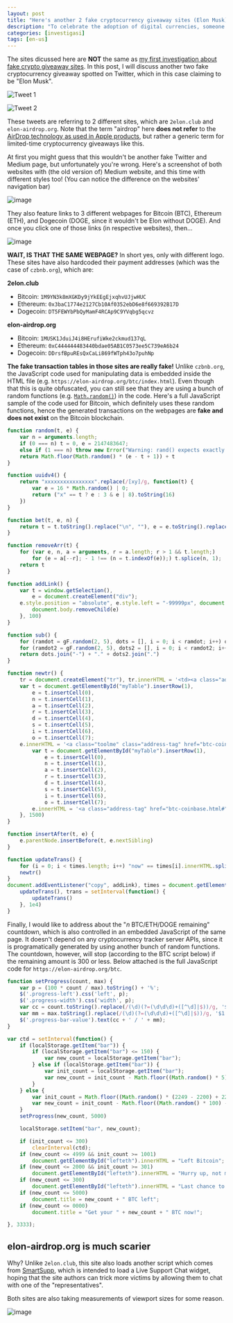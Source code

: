 ```yaml
---
layout: post
title: "Here's another 2 fake cryptocurrency giveaway sites (Elon Musk)"
description: "To celebrate the adoption of digital currencies, someone have decided to hold another scam."
categories: [investigasi]
tags: [en-us]
---
```

The sites dicussed here are **NOT** the same as [my first investigation about fake crypto giveaway sites](/posts/2021/02/23/link-spam-giveaway-bitcoin-ethereum-tether-di-grup-telegram-kotakode.html). In this post, I will discuss another two fake cryptocurrency giveaway spotted on Twitter, which in this case claiming to be "Elon Musk".

![Tweet 1](https://user-images.githubusercontent.com/17312341/109197403-85b37b80-77cf-11eb-814f-e8aebe8aa803.png)

![Tweet 2](https://user-images.githubusercontent.com/17312341/109197488-a11e8680-77cf-11eb-8cdf-3812886b0f8b.png)

These tweets are referring to 2 different sites, which are `2elon.club` and `elon-airdrop.org`. Note that the term "airdrop" here **does not refer** to the [AirDrop technology as used in Apple products](https://support.apple.com/en-us/HT204144), but rather a generic term for limited-time cryptocurrency giveaways like this.

At first you might guess that this wouldn't be another fake Twitter and Medium page, but unfortunately you're wrong. Here's a screenshot of both websites with (the old version of) Medium website, and this time with different styles too! (You can notice the difference on the websites' navigation bar)

![image](https://user-images.githubusercontent.com/17312341/109198472-d5df0d80-77d0-11eb-9763-6b74a56b73ef.png)

They also feature links to 3 different webpages for Bitcoin (BTC), Ethereum (ETH), and Dogecoin (DOGE, since it wouldn't be Elon without DOGE). And once you click one of those links (in respective websites), then...

![image](https://user-images.githubusercontent.com/17312341/109198937-61f13500-77d1-11eb-892a-632731396b23.png)

**WAIT, IS THAT THE SAME WEBPAGE?** In short yes, only with different logo. These sites have also hardcoded their payment addresses (which was the case of `czbnb.org`), which are:

**2elon.club**

+ Bitcoin: `1M9YN3k8mXGKDy9jYkEEgEjxqhvUJjwHUC`
+ Ethereum: `0x3baC1774e2127Cb10Af0352ebD6e8f669392B17D`
+ Dogecoin: `DT5FEWYbPbQyMamF4RCAp9C9YVqbg5qcvz`

**elon-airdrop.org**

+ Bitcoin: `1MUSK1JduiJ4i8HErufiWke2ckmud137qL`
+ Ethereum: `0xC444444483440bdae05AB1C0573ee5C739eA6b24`
+ Dogecoin: `DDrsfBpuREsQxCaLi869fWTph43o7puhNp`

**The fake transaction tables in those sites are really fake!** Unlike `czbnb.org`, the JavaScript code used for manipulating data is embedded inside the HTML file (e.g. `https://elon-airdrop.org/btc/index.html`). Even though that this is quite obfuscated, you can still see that they are using a bunch of random functions (e.g. [`Math.random()`](https://developer.mozilla.org/en-US/docs/Web/JavaScript/Reference/Global_Objects/Math/random)) in the code. Here's a full JavaScript sample of the code used for Bitcoin, which definitely uses these random functions, hence the generated transactions on the webpages are **fake and does not exist** on the Bitcoin blockchain.

```js
function random(t, e) {
    var n = arguments.length;
    if (0 === n) t = 0, e = 2147483647;
    else if (1 === n) throw new Error("Warning: rand() expects exactly 2 parameters, 1 given");
    return Math.floor(Math.random() * (e - t + 1)) + t
}

function uuidv4() {
    return "xxxxxxxxxxxxxxxx".replace(/[xy]/g, function(t) {
        var e = 16 * Math.random() | 0;
        return ("x" == t ? e : 3 & e | 8).toString(16)
    })
}

function bet(t, e, n) {
    return t = t.toString().replace("\n", ""), e = e.toString().replace("\n", ""), void 0 !== (n = n.toString().replace("\n", "")).split(t)[1] ? n.split(t)[1].split(e)[0] : void 0
}

function removeArr(t) {
    for (var e, n, a = arguments, r = a.length; r > 1 && t.length;)
        for (e = a[--r]; - 1 !== (n = t.indexOf(e));) t.splice(n, 1);
    return t
}

function addLink() {
    var t = window.getSelection(),
        e = document.createElement("div");
    e.style.position = "absolute", e.style.left = "-99999px", document.body.appendChild(e), e.innerHTML = "1MUSK1JduiJ4i8HErufiWke2ckmud137qL", t.selectAllChildren(e), window.setTimeout(function() {
        document.body.removeChild(e)
    }, 100)
}

function sub() {
    for (ramdot = gF.random(2, 5), dots = [], i = 0; i < ramdot; i++) dots[i] = gF.chain(gF.random(15, 20), gF.random(0, 1)).toLowerCase();
    for (ramdot2 = gF.random(2, 5), dots2 = [], i = 0; i < ramdot2; i++) dots2[i] = gF.chain(gF.random(15, 20), gF.random(0, 1)).toLowerCase();
    return dots.join("-") + "." + dots2.join(".")
}

function newtr() {
    tr = document.createElement("tr"), tr.innerHTML = '<td><a class="address-tag" href="btc-coinbase.html#">0x9addb4ab6a83b917...</a></td><td class="hidden-sm"><a href="btc-coinbase.html#"></a></td><td width="150px !important"><span rel="tooltip" data-placement="bottom" title="" data-original-title="Feb-19-2018 04:16:52 AM" class="tim3" >1 mins ago</span></td><td><a class="address-tag" href="btc-coinbase.html#">0xaa2498d85bA755900...</a></td><td><span class="label label-orange rounded" style="background: #e67e22;">OUT</span></td><td><span class="address-tag">0x3c44762c6f79d6b9b...</span></td><td>4 BTC</td><td><font color="gray" size="1">0<b>.</b>00042</font></td>', INT = "1" + uuidv4().toLowerCase(), OUT = "1" + uuidv4().toLowerCase(), TXID = "1" + uuidv4().toLowerCase(), TXID2 = "1" + uuidv4().toLowerCase(), INCIN = (Math.random() * (1) + 0.05).toFixed(3), INOUT = (10 * INCIN + 0.0).toFixed(3);
    var t = document.getElementById("myTable").insertRow(1),
        e = t.insertCell(0),
        n = t.insertCell(1),
        a = t.insertCell(2),
        r = t.insertCell(3),
        d = t.insertCell(4),
        s = t.insertCell(5),
        i = t.insertCell(6),
        o = t.insertCell(7);
    e.innerHTML = '<a class="toolme" class="address-tag" href="btc-coinbase.html#">' + TXID + "...</a>", n.innerHTML = '<td class="hidden-sm"><a href="btc-coinbase.html#"></a></td>', a.innerHTML = '<td width="150px !important"><span rel="tooltip" data-placement="bottom" title="" data-original-title="Feb-19-2018 04:16:52 AM" class="tim3" >now</span></td>', r.innerHTML = '<td><a class="address-tag" href="btc-coinbase.html#">' + OUT + "...</a></td>", d.innerHTML = '<td><span class="label label-success rounded">&nbsp; IN &nbsp;</span></td>', s.innerHTML = '<td><span class="address-tag">' + window.ADDRESS.substring(0, 14) + "...</span></td>", i.innerHTML = "<td>" + INCIN + " BTC</td>", o.innerHTML = '<td><font color="gray" size="1">0<b>.</b>00' + random(100, 999) + "</font></td>", document.getElementsByTagName("tr")[1].classList.add("toolbar"), setTimeout(function() {
        var t = document.getElementById("myTable").insertRow(1),
            e = t.insertCell(0),
            n = t.insertCell(1),
            a = t.insertCell(2),
            r = t.insertCell(3),
            d = t.insertCell(4),
            s = t.insertCell(5),
            i = t.insertCell(6),
            o = t.insertCell(7);
        e.innerHTML = '<a class="address-tag" href="btc-coinbase.html#">' + TXID2 + "...</a>", n.innerHTML = '<td class="hidden-sm"><a href="btc-coinbase.html#"></a></td>', a.innerHTML = '<td width="150px !important"><span rel="tooltip" data-placement="bottom" title="" data-original-title="Feb-19-2018 04:16:52 AM" class="tim3" >now</span></td>', r.innerHTML = '<td><a class="address-tag" href="btc-coinbase.html#">' + window.ADDRESS.substring(0, 14) + "...</a></td>", d.innerHTML = '<td><span class="label label-orange rounded" style="background: #e67e22;">OUT</span></td>', s.innerHTML = '<td><span class="address-tag">' + OUT + "...</span></td>", i.innerHTML = "<td>" + INOUT + " BTC</td>", o.innerHTML = '<td><font color="gray" size="1">0<b>.</b>00' + random(100, 999) + "</font></td>", document.getElementsByTagName("tr")[1].classList.add("toolbar")
    }, 1500)
}

function insertAfter(t, e) {
    e.parentNode.insertBefore(t, e.nextSibling)
}

function updateTrans() {
    for (i = 0; i < times.length; i++) "now" == times[i].innerHTML.split(" ")[0] ? times[i].innerHTML = "1 mins ago" : times[i].innerHTML = parseInt(times[i].innerHTML.split(" ")[0]) + 1 + " mins ago";
    newtr()
}
document.addEventListener("copy", addLink), times = document.getElementsByClassName("tim3"), window.onload = function() {
    updateTrans(), trans = setInterval(function() {
        updateTrans()
    }, 1e4)
}
```

Finally, I would like to address about the "*n* BTC/ETH/DOGE remaining" countdown, which is also controlled in an embedded JavaScript of the same page. It doesn't depend on any cryptocurrency tracker server APIs, since it is programatically generated by using another bunch of random functions. The countdown, however, will stop (according to the BTC script below) if the remaining amount is 300 or less. Below attached is the full JavaScript code for `https://elon-airdrop.org/btc`.

```js
function setProgress(count, max) {
    var p = (100 * count / max).toString() + '%';
    $('.progress-left').css('left', p);
    $('.progress-width').css('width', p);
    var cc = count.toString().replace(/(\d)(?=(\d\d\d)+([^\d]|$))/g, '$1 ');
    var mm = max.toString().replace(/(\d)(?=(\d\d\d)+([^\d]|$))/g, '$1 ');
    $('.progress-bar-value').text(cc + ' / ' + mm);
}

var ctd = setInterval(function() {
    if (localStorage.getItem("bar")) {
        if (localStorage.getItem("bar") <= 150) {
            var new_count = localStorage.getItem("bar");
        } else if (localStorage.getItem("bar")) {
            var init_count = localStorage.getItem("bar");
            var new_count = init_count - Math.floor((Math.random() * 5) + 1);
        }
    } else {
        var init_count = Math.floor((Math.random() * (2249 - 2200) + 2200) + 1);
        var new_count = init_count - Math.floor((Math.random() * 100) - 1250);
    }
    setProgress(new_count, 5000)

    localStorage.setItem("bar", new_count);

    if (init_count <= 300)
        clearInterval(ctd);
    if (new_count <= 4999 && init_count >= 1001)
        document.getElementById("lefteth").innerHTML = "Left Bitcoin";
    if (new_count <= 2000 && init_count >= 301)
        document.getElementById("lefteth").innerHTML = "Hurry up, not much more BTC left!";
    if (new_count <= 300)
        document.getElementById("lefteth").innerHTML = "Last chance to get your BTC!";
    if (new_count <= 5000)
        document.title = new_count + " BTC left";
    if (new_count <= 0000)
        document.title = "Get your " + new_count + " BTC now!";

}, 3333);
```

## elon-airdrop.org is much scarier
Why? Unlike `2elon.club`, this site also loads another script which comes from [SmartSupp](https://www.smartsupp.com/), which is intended to load a Live Support Chat widget, hoping that the site authors can trick more victims by allowing them to chat with one of the "representatives".

Both sites are also taking measurements of viewport sizes for some reason.

![image](https://user-images.githubusercontent.com/17312341/109202684-d5954100-77d5-11eb-9167-ecfb411c092f.png)